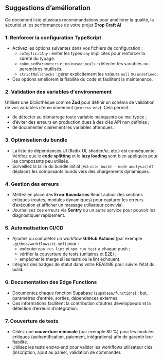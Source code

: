 ## Suggestions d’amélioration

Ce document liste plusieurs recommandations pour améliorer la qualité, la sécurité et les performances de votre projet **Drop Craft AI**.

### 1. Renforcer la configuration TypeScript

- Activez les options suivantes dans vos fichiers de configuration :
  - `noImplicitAny` : éviter les types `any` implicites pour renforcer la sûreté du typage.
  - `noUnusedParameters` et `noUnusedLocals` : détecter les variables ou paramètres inutilisés.
  - `strictNullChecks` : gérer explicitement les valeurs `null` ou `undefined`.
- Ces options améliorent la fiabilité du code et facilitent la maintenance.

### 2. Validation des variables d'environnement

Utilisez une bibliothèque comme **Zod** pour définir un schéma de validation de vos variables d'environnement (`process.env`). Cela permet :

- de détecter au démarrage toute variable manquante ou mal typée ;
- d’éviter des erreurs en production dues à des clés API non définies ;
- de documenter clairement les variables attendues.

### 3. Optimisation du bundle

- La liste de dépendances UI (Radix UI, shadcn/ui, etc.) est conséquente. Vérifiez que le **code splitting** et le **lazy loading** sont bien appliqués pour les composants peu utilisés.
- Surveillez la taille du bundle initial (via `vite build --mode analysis`) et déplacez les composants lourds vers des chargements dynamiques.

### 4. Gestion des erreurs

- Mettez en place des **Error Boundaries** React autour des sections critiques (routes, modules dynamiques) pour capturer les erreurs d’exécution et afficher un message utilisateur convivial.
- Journalisez ces erreurs via **Sentry** ou un autre service pour pouvoir les diagnostiquer rapidement.

### 5. Automatisation CI/CD

- Ajoutez ou complétez un workflow **GitHub Actions** (par exemple `.github/workflows/ci.yml`) pour :
  - exécuter `npm run lint` et `npm run test` à chaque push ;
  - vérifier la couverture de tests (unitaires et E2E) ;
  - empêcher le merge si les tests ou le lint échouent.
- Intégrez des badges de statut dans votre README pour suivre l’état du build.

### 6. Documentation des Edge Functions

- Documentez chaque fonction Supabase (`supabase/functions`) : but, paramètres d’entrée, sorties, dépendances externes.
- Ces informations facilitent la contribution d'autres développeurs et la détection d’erreurs d’intégration.

### 7. Couverture de tests

- Ciblez une **couverture minimale** (par exemple 80 %) pour les modules critiques (authentification, paiement, intégrations) afin de garantir leur fiabilité.
- Utilisez les tests end‑to‑end pour valider les workflows utilisateur clés (inscription, ajout au panier, validation de commande).
